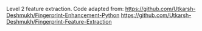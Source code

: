 Level 2 feature extraction.
Code adapted from:
https://github.com/Utkarsh-Deshmukh/Fingerprint-Enhancement-Python
https://github.com/Utkarsh-Deshmukh/Fingerprint-Feature-Extraction
